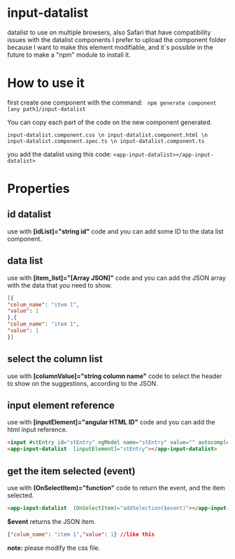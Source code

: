 # input-datalist
datalist to use on multiple browsers, also Safari that have compatibility issues with the datalist components
I prefer to upload the component folder because I want to make this element modifiable, and it´s possible in the future to make a "npm" module to install it.

# How to use it
 first create one component with the command:
 ` npm generate component [any path]/input-datalist`
 
You can copy each part of the code on the new component generated.
  
`input-datalist.component.css \n
input-datalist.component.html \n
input-datalist.component.spec.ts \n
input-datalist.component.ts`

you add the datalist using this code:
`<app-input-datalist></app-input-datalist>`
# Properties
## id datalist 
use with **[idList]="string id"** code and you can add some ID to the data list component.
## data list
use with **[item_list]="[Array JSON]"** code and you can add the JSON array with the data that you need to show.
```json
[{
"colum_name": "item 1",
"value": 1
},{
"colum_name": "item 1",
"value": 1
}]
```
## select the column list
use with **[columnValue]="string column name"** code to select the header to show on the suggestions, according to the JSON.
## input element reference
use with **[inputElement]="angular HTML ID"** code and you can add the html input reference.
```html
<input #stEntry id="stEntry" ngModel name="stEntry" value="" autocomplete="off">
<app-input-datalist  [inputElement]="stEntry"></app-input-datalist>
```
## get the item selected (event)
use with **(OnSelectItem)="function"** code to return the event, and the item selected.
```html
<app-input-datalist  (OnSelectItem)="addSelection($event)"></app-input-datalist>
```
**$event** returns the JSON item.
```json
{"colum_name": "item 1","value": 1} //like this
```
**note:** please modify the css file.
